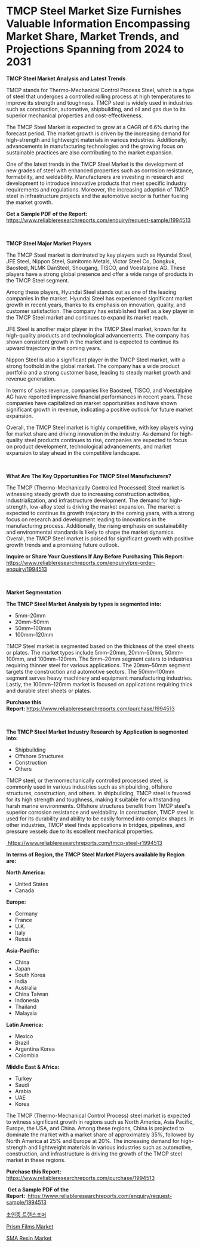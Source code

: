 <p><h1>TMCP Steel Market Size Furnishes Valuable Information Encompassing Market Share, Market Trends, and Projections Spanning from 2024 to 2031</h1></p><p><strong>TMCP Steel Market Analysis and Latest Trends</strong></p>
<p><p>TMCP stands for Thermo-Mechanical Control Process Steel, which is a type of steel that undergoes a controlled rolling process at high temperatures to improve its strength and toughness. TMCP steel is widely used in industries such as construction, automotive, shipbuilding, and oil and gas due to its superior mechanical properties and cost-effectiveness.</p><p>The TMCP Steel Market is expected to grow at a CAGR of 6.6% during the forecast period. The market growth is driven by the increasing demand for high-strength and lightweight materials in various industries. Additionally, advancements in manufacturing technologies and the growing focus on sustainable practices are also contributing to the market expansion.</p><p>One of the latest trends in the TMCP Steel Market is the development of new grades of steel with enhanced properties such as corrosion resistance, formability, and weldability. Manufacturers are investing in research and development to introduce innovative products that meet specific industry requirements and regulations. Moreover, the increasing adoption of TMCP steel in infrastructure projects and the automotive sector is further fueling the market growth.</p></p>
<p><strong>Get a Sample PDF of the Report:&nbsp;</strong> <a href="https://www.reliableresearchreports.com/enquiry/request-sample/1994513">https://www.reliableresearchreports.com/enquiry/request-sample/1994513</a></p>
<p>&nbsp;</p>
<p><strong>TMCP Steel Major Market Players</strong></p>
<p><p>The TMCP Steel market is dominated by key players such as Hyundai Steel, JFE Steel, Nippon Steel, Sumitomo Metals, Victor Steel Co, Dongkuk, Baosteel, NLMK DanSteel, Shougang, TISCO, and Voestalpine AG. These players have a strong global presence and offer a wide range of products in the TMCP Steel segment.</p><p>Among these players, Hyundai Steel stands out as one of the leading companies in the market. Hyundai Steel has experienced significant market growth in recent years, thanks to its emphasis on innovation, quality, and customer satisfaction. The company has established itself as a key player in the TMCP Steel market and continues to expand its market reach.</p><p>JFE Steel is another major player in the TMCP Steel market, known for its high-quality products and technological advancements. The company has shown consistent growth in the market and is expected to continue its upward trajectory in the coming years.</p><p>Nippon Steel is also a significant player in the TMCP Steel market, with a strong foothold in the global market. The company has a wide product portfolio and a strong customer base, leading to steady market growth and revenue generation.</p><p>In terms of sales revenue, companies like Baosteel, TISCO, and Voestalpine AG have reported impressive financial performances in recent years. These companies have capitalized on market opportunities and have shown significant growth in revenue, indicating a positive outlook for future market expansion.</p><p>Overall, the TMCP Steel market is highly competitive, with key players vying for market share and driving innovation in the industry. As demand for high-quality steel products continues to rise, companies are expected to focus on product development, technological advancements, and market expansion to stay ahead in the competitive landscape.</p></p>
<p>&nbsp;</p>
<p><strong>What Are The Key Opportunities For TMCP Steel Manufacturers?</strong></p>
<p><p>The TMCP (Thermo-Mechanically Controlled Processed) Steel market is witnessing steady growth due to increasing construction activities, industrialization, and infrastructure development. The demand for high-strength, low-alloy steel is driving the market expansion. The market is expected to continue its growth trajectory in the coming years, with a strong focus on research and development leading to innovations in the manufacturing process. Additionally, the rising emphasis on sustainability and environmental standards is likely to shape the market dynamics. Overall, the TMCP Steel market is poised for significant growth with positive growth trends and a promising future outlook.</p></p>
<p><strong>Inquire or Share Your Questions If Any Before Purchasing This Report:</strong> <a href="https://www.reliableresearchreports.com/enquiry/pre-order-enquiry/1994513">https://www.reliableresearchreports.com/enquiry/pre-order-enquiry/1994513</a></p>
<p>&nbsp;</p>
<p><strong>Market Segmentation</strong></p>
<p><strong>The TMCP Steel Market Analysis by types is segmented into:</strong></p>
<p><ul><li>5mm–20mm</li><li>20mm–50mm</li><li>50mm–100mm</li><li>100mm–120mm</li></ul></p>
<p><p>TMCP Steel market is segmented based on the thickness of the steel sheets or plates. The market types include 5mm–20mm, 20mm–50mm, 50mm–100mm, and 100mm–120mm. The 5mm–20mm segment caters to industries requiring thinner steel for various applications. The 20mm–50mm segment targets the construction and automotive sectors. The 50mm–100mm segment serves heavy machinery and equipment manufacturing industries. Lastly, the 100mm–120mm market is focused on applications requiring thick and durable steel sheets or plates.</p></p>
<p><strong>Purchase this Report:&nbsp;</strong><a href="https://www.reliableresearchreports.com/purchase/1994513">https://www.reliableresearchreports.com/purchase/1994513</a></p>
<p>&nbsp;</p>
<p><strong>The TMCP Steel Market Industry Research by Application is segmented into:</strong></p>
<p><ul><li>Shipbuilding</li><li>Offshore Structures</li><li>Construction</li><li>Others</li></ul></p>
<p><p>TMCP steel, or thermomechanically controlled processed steel, is commonly used in various industries such as shipbuilding, offshore structures, construction, and others. In shipbuilding, TMCP steel is favored for its high strength and toughness, making it suitable for withstanding harsh marine environments. Offshore structures benefit from TMCP steel's superior corrosion resistance and weldability. In construction, TMCP steel is used for its durability and ability to be easily formed into complex shapes. In other industries, TMCP steel finds applications in bridges, pipelines, and pressure vessels due to its excellent mechanical properties.</p></p>
<p><a href="https://www.reliableresearchreports.com/tmcp-steel-r1994513">&nbsp;https://www.reliableresearchreports.com/tmcp-steel-r1994513</a></p>
<p><strong>In terms of Region, the TMCP Steel Market Players available by Region are:</strong></p>
<p>
    <p> <strong> North America: </strong>
        <ul>
            <li>United States</li>
            <li>Canada</li>
        </ul>
        </p> 
    <p> <strong> Europe: </strong>
        <ul>
            <li>Germany</li>
            <li>France</li>
            <li>U.K.</li>
            <li>Italy</li>
            <li>Russia</li>
        </ul>
        </p> 
    <p> <strong> Asia-Pacific: </strong>
        <ul>
            <li>China</li>
            <li>Japan</li>
            <li>South Korea</li>
            <li>India</li>
            <li>Australia</li>
            <li>China Taiwan</li>
            <li>Indonesia</li>
            <li>Thailand</li>
            <li>Malaysia</li>
        </ul>
        </p> 
    <p> <strong> Latin America: </strong>
        <ul>
            <li>Mexico</li>
            <li>Brazil</li>
            <li>Argentina Korea</li>
            <li>Colombia</li>
        </ul>
        </p> 
    <p> <strong> Middle East & Africa: </strong>
        <ul>
            <li>Turkey</li>
            <li>Saudi</li>
            <li>Arabia</li>
            <li>UAE</li>
            <li>Korea</li>
        </ul>
    </p>
    </p>
<p><p>The TMCP (Thermo-Mechanical Control Process) steel market is expected to witness significant growth in regions such as North America, Asia Pacific, Europe, the USA, and China. Among these regions, China is projected to dominate the market with a market share of approximately 35%, followed by North America at 25% and Europe at 20%. The increasing demand for high-strength and lightweight materials in various industries such as automotive, construction, and infrastructure is driving the growth of the TMCP steel market in these regions.</p></p>
<p><strong>Purchase this Report: </strong><a href="https://www.reliableresearchreports.com/purchase/1994513">https://www.reliableresearchreports.com/purchase/1994513</a></p>
<p>&nbsp;<strong>Get a Sample PDF of the Report:&nbsp;&nbsp;</strong><a href="https://www.reliableresearchreports.com/enquiry/request-sample/1994513">https://www.reliableresearchreports.com/enquiry/request-sample/1994513</a></p>
<p><strong></strong></p>
<p><p><a href="https://github.com/OwenHamiytll568745/Market-Research-Report-List-1/blob/main/796062331497.md">초인종 트랜스포머</a></p><p><a href="https://issuu.com/reportprime-2/docs/prism-films-market-size-2030.pptx">Prism Films Market</a></p><p><a href="https://issuu.com/reportprime-2/docs/sma-resin-market-size-2030.pptx">SMA Resin Market</a></p></p>
